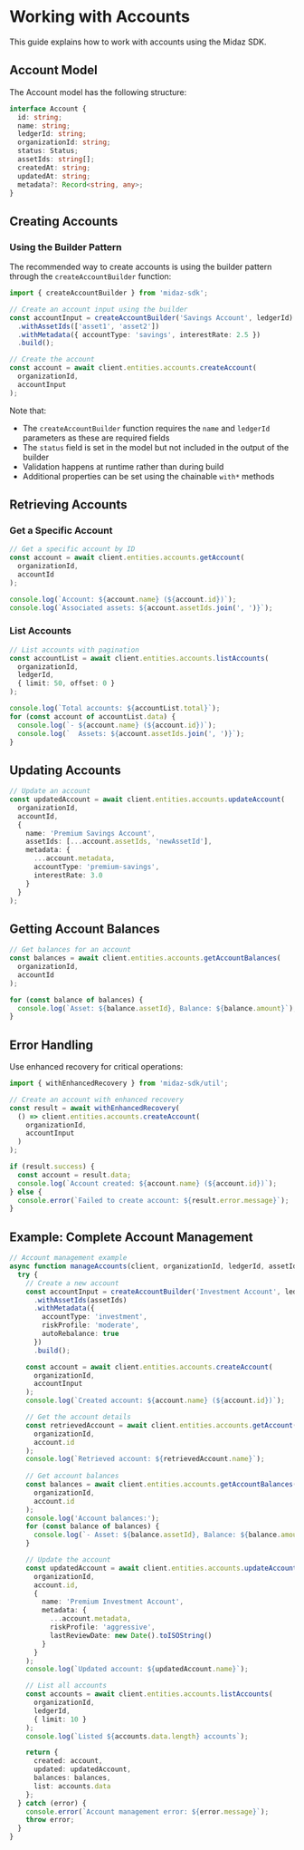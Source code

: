 # Working with Accounts

This guide explains how to work with accounts using the Midaz SDK.

## Account Model

The Account model has the following structure:

```typescript
interface Account {
  id: string;
  name: string;
  ledgerId: string;
  organizationId: string;
  status: Status;
  assetIds: string[];
  createdAt: string;
  updatedAt: string;
  metadata?: Record<string, any>;
}
```

## Creating Accounts

### Using the Builder Pattern

The recommended way to create accounts is using the builder pattern through the `createAccountBuilder` function:

```typescript
import { createAccountBuilder } from 'midaz-sdk';

// Create an account input using the builder
const accountInput = createAccountBuilder('Savings Account', ledgerId)
  .withAssetIds(['asset1', 'asset2'])
  .withMetadata({ accountType: 'savings', interestRate: 2.5 })
  .build();

// Create the account
const account = await client.entities.accounts.createAccount(
  organizationId,
  accountInput
);
```

Note that:
- The `createAccountBuilder` function requires the `name` and `ledgerId` parameters as these are required fields
- The `status` field is set in the model but not included in the output of the builder
- Validation happens at runtime rather than during build
- Additional properties can be set using the chainable `with*` methods

## Retrieving Accounts

### Get a Specific Account

```typescript
// Get a specific account by ID
const account = await client.entities.accounts.getAccount(
  organizationId,
  accountId
);

console.log(`Account: ${account.name} (${account.id})`);
console.log(`Associated assets: ${account.assetIds.join(', ')}`);
```

### List Accounts

```typescript
// List accounts with pagination
const accountList = await client.entities.accounts.listAccounts(
  organizationId,
  ledgerId,
  { limit: 50, offset: 0 }
);

console.log(`Total accounts: ${accountList.total}`);
for (const account of accountList.data) {
  console.log(`- ${account.name} (${account.id})`);
  console.log(`  Assets: ${account.assetIds.join(', ')}`);
}
```

## Updating Accounts

```typescript
// Update an account
const updatedAccount = await client.entities.accounts.updateAccount(
  organizationId,
  accountId,
  {
    name: 'Premium Savings Account',
    assetIds: [...account.assetIds, 'newAssetId'],
    metadata: {
      ...account.metadata,
      accountType: 'premium-savings',
      interestRate: 3.0
    }
  }
);
```

## Getting Account Balances

```typescript
// Get balances for an account
const balances = await client.entities.accounts.getAccountBalances(
  organizationId,
  accountId
);

for (const balance of balances) {
  console.log(`Asset: ${balance.assetId}, Balance: ${balance.amount}`);
}
```

## Error Handling

Use enhanced recovery for critical operations:

```typescript
import { withEnhancedRecovery } from 'midaz-sdk/util';

// Create an account with enhanced recovery
const result = await withEnhancedRecovery(
  () => client.entities.accounts.createAccount(
    organizationId,
    accountInput
  )
);

if (result.success) {
  const account = result.data;
  console.log(`Account created: ${account.name} (${account.id})`);
} else {
  console.error(`Failed to create account: ${result.error.message}`);
}
```

## Example: Complete Account Management

```typescript
// Account management example
async function manageAccounts(client, organizationId, ledgerId, assetIds) {
  try {
    // Create a new account
    const accountInput = createAccountBuilder('Investment Account', ledgerId)
      .withAssetIds(assetIds)
      .withMetadata({ 
        accountType: 'investment',
        riskProfile: 'moderate',
        autoRebalance: true
      })
      .build();

    const account = await client.entities.accounts.createAccount(
      organizationId,
      accountInput
    );
    console.log(`Created account: ${account.name} (${account.id})`);

    // Get the account details
    const retrievedAccount = await client.entities.accounts.getAccount(
      organizationId,
      account.id
    );
    console.log(`Retrieved account: ${retrievedAccount.name}`);
    
    // Get account balances
    const balances = await client.entities.accounts.getAccountBalances(
      organizationId,
      account.id
    );
    console.log('Account balances:');
    for (const balance of balances) {
      console.log(`- Asset: ${balance.assetId}, Balance: ${balance.amount}`);
    }

    // Update the account
    const updatedAccount = await client.entities.accounts.updateAccount(
      organizationId,
      account.id,
      {
        name: 'Premium Investment Account',
        metadata: {
          ...account.metadata,
          riskProfile: 'aggressive',
          lastReviewDate: new Date().toISOString()
        }
      }
    );
    console.log(`Updated account: ${updatedAccount.name}`);

    // List all accounts
    const accounts = await client.entities.accounts.listAccounts(
      organizationId,
      ledgerId,
      { limit: 10 }
    );
    console.log(`Listed ${accounts.data.length} accounts`);

    return {
      created: account,
      updated: updatedAccount,
      balances: balances,
      list: accounts.data
    };
  } catch (error) {
    console.error(`Account management error: ${error.message}`);
    throw error;
  }
}
```
